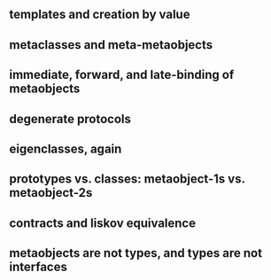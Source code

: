 ## templates and creation by value

## metaclasses and meta-metaobjects

## immediate, forward, and late-binding of metaobjects

## degenerate protocols

## eigenclasses, again

## prototypes vs. classes: metaobject-1s vs. metaobject-2s

## contracts and liskov equivalence

## metaobjects are not types, and types are not interfaces